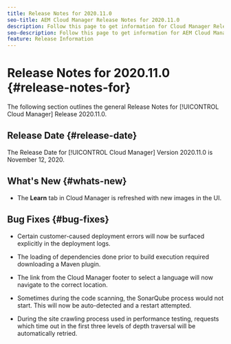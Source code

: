 ```yaml
---
title: Release Notes for 2020.11.0
seo-title: AEM Cloud Manager Release Notes for 2020.11.0
description: Follow this page to get information for Cloud Manager Release 2020.11.0
seo-description: Follow this page to get information for AEM Cloud Manager Release 2020.11.0
feature: Release Information
---
```

# Release Notes for 2020.11.0 {#release-notes-for}

The following section outlines the general Release Notes for [!UICONTROL Cloud Manager] Release 2020.11.0.

## Release Date {#release-date}

The Release Date for [!UICONTROL Cloud Manager] Version 2020.11.0 is November 12, 2020.

## What's New {#whats-new}

* The **Learn** tab in Cloud Manager is refreshed with new images in the UI.

## Bug Fixes {#bug-fixes}

* Certain customer-caused deployment errors will now be surfaced explicitly in the deployment logs.

* The loading of dependencies done prior to build execution required downloading a Maven plugin. 

* The link from the Cloud Manager footer to select a language will now navigate to the correct location.

* Sometimes during the code scanning, the SonarQube process would not start. This will now be auto-detected and a restart attempted.

* During the site crawling process used in performance testing, requests which time out in the first three levels of depth traversal will be automatically retried.